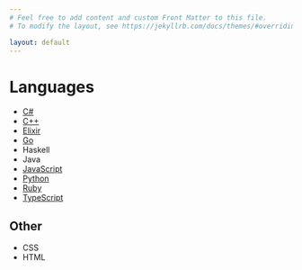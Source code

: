 ```yaml
---
# Feel free to add content and custom Front Matter to this file.
# To modify the layout, see https://jekyllrb.com/docs/themes/#overriding-theme-defaults

layout: default
---
```

# Languages

* [C#](csharp/)
* [C++](cpp/)
* [Elixir](elixir/)
* [Go](go/)
* Haskell
* Java
* [JavaScript](javascript/)
* [Python](python/)
* [Ruby](ruby/)
* [TypeScript](typescript/)

## Other

* CSS
* HTML
